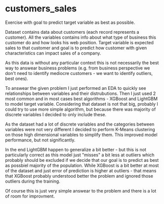 # customers_sales

Exercise with goal to predict target variable as best as possible.

Dataset contains data about customers (each record represents a customer). 
All the variables contains info about what type of business this customer do and how looks his web position.
Target variable is expected sales to that customer and goal is to predict how customer with given characteristics can impact sales of a company.

As this data is without any particular context this is not necessarily the best way to answear business problems (e.g. from business perspective we don't need to identify mediocre customers - we want to identify outliers, best ones).

To answear the given problem I just performed an EDA to quickly see relationships between variables and their distrubutions.
Then I just used 2 most common and in most cases best algorithms - XGBoost and LightGBM to model target variable. 
Considering that dataset is not that big, probably I could try to use more simple algorithm, but because there was majority of discrete variables I decided to only include these.

As the dataset had a lot of discrete variables and the categories between variables were not very different I decided to perform K-Means clustering on those high dimensional variables to simplify them. This improved model performance, but not significantly. 

In the end LightGBM happen to generalize a bit better - but this is not particularly correct as this model just "misses" a bit less at outliers which probably should be excluded if we decide that our goal is to predict as best as possbiel majority of the population. While XGBoost is a bit better at most of the dataset and just error of prediction is higher at outliers - that means that XGBoost probably understood better the problem and ignored those outliers during the training.

Of course this is just very simple answear to the problem and there is a lot of room for improvment.
